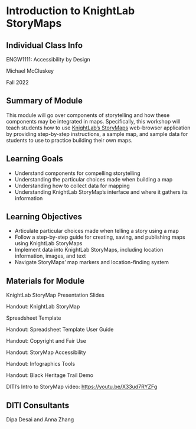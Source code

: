 <h1>Introduction to KnightLab StoryMaps</h1>
<h2>Individual Class Info</h2>

ENGW1111: Accessibility by Design

Michael McCluskey

Fall 2022

<h2>Summary of Module</h2>

This module will go over components of storytelling and how these components may be integrated in maps. Specifically, this workshop will teach students how to use <a href="https://storymap.knightlab.com/">KnightLab’s StoryMaps</a> web-browser application by providing step-by-step instructions, a sample map, and sample data for students to use to practice building their own maps. 

<h2>Learning Goals</h2>

* Understand components for compelling storytelling
* Understanding the particular choices made when building a map
* Understanding how to collect data for mapping
* Understanding KnightLab StoryMap’s interface and where it gathers its information

<h2>Learning Objectives</h2>

* Articulate particular choices made when telling a story using a map
* Follow a step-by-step guide for creating, saving, and publishing maps using KnightLab StoryMaps
* Implement data into KnightLab StoryMaps, including location information, images, and text
* Navigate StoryMaps’ map markers and location-finding system

<h2>Materials for Module</h2>

KnightLab StoryMap Presentation Slides 

Handout: KnightLab StoryMap

Spreadsheet Template

Handout: Spreadsheet Template User Guide

Handout: Copyright and Fair Use

Handout: StoryMap Accessibility 

Handout: Infographics Tools

Handout: Black Heritage Trail Demo

DITI’s Intro to StoryMap video: https://youtu.be/X33ud7RYZFg 

<h2>DITI Consultants</h2>
Dipa Desai and Anna Zhang
